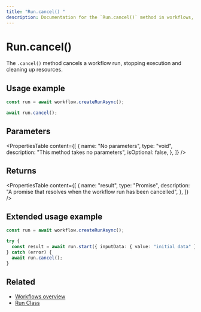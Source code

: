 ```yaml
---
title: "Run.cancel() "
description: Documentation for the `Run.cancel()` method in workflows, which cancels a workflow run.
---
```


# Run.cancel()

The `.cancel()` method cancels a workflow run, stopping execution and cleaning up resources.

## Usage example

```typescript showLineNumbers copy
const run = await workflow.createRunAsync();

await run.cancel();
```

## Parameters

<PropertiesTable
content={[
{
name: "No parameters",
type: "void",
description: "This method takes no parameters",
isOptional: false,
},
]}
/>

## Returns

<PropertiesTable
content={[
{
name: "result",
type: "Promise<void>",
description: "A promise that resolves when the workflow run has been cancelled",
},
]}
/>

## Extended usage example

```typescript showLineNumbers copy
const run = await workflow.createRunAsync();

try {
  const result = await run.start({ inputData: { value: "initial data" } });
} catch (error) {
  await run.cancel();
}
```

## Related

- [Workflows overview](/docs/workflows/overview)
- [Run Class](../run)
